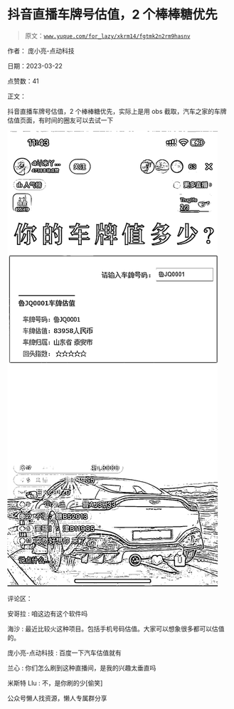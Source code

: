 # 抖音直播车牌号估值，2 个棒棒糖优先

> 原文：[`www.yuque.com/for_lazy/xkrm14/fgtmk2n2rm9hasnv`](https://www.yuque.com/for_lazy/xkrm14/fgtmk2n2rm9hasnv)

作者： 庞小亮-点动科技

日期：2023-03-22

点赞数：41

正文：

抖音直播车牌号估值，2 个棒棒糖优先，实际上是用 obs 截取，汽车之家的车牌估值页面，有时间的圈友可以去试一下

![](img/4f8429a6f4966cf02b3359ad526b06ce.png)  

评论区：

安哥拉 : 咱这边有这个软件吗

海沙 : 最近比较火这种项目。包括手机号码估值。大家可以想象很多都可以估值的。

庞小亮-点动科技 : 百度一下汽车估值就有

兰心 : 你们怎么刷到这种直播间，是我的兴趣太垂直吗

米斯特 LIu : 不，是你刷的少[偷笑]

公众号懒人找资源，懒人专属群分享

